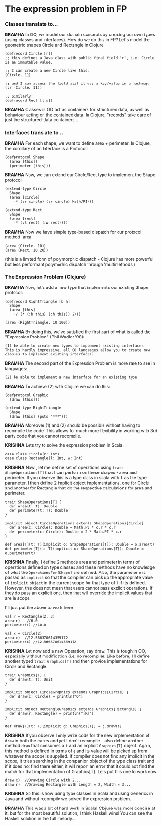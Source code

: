# The expression problem in FP

### Classes translate to...

**BRAMHA** In OO, we model our domain concepts by creating our own types (using classes and interfaces).
How do we do this in FP?  Let's model the geometric shapes Circle and Rectangle in Clojure

```
(defrecord Circle [r])
;; this defines a Java class with public final field 'r', i.e. Circle is an immutable value. 

;; I can create a new Circle like this:
(Circle. 11)

;; and I can access the field asif it was a key/value in a hashmap.
(:r (Circle. 11))

;; Similarly:
(defrecord Rect [l w])
```

**BRAMHA** Classes in OO act as containers for structured data, as well as behaviour acting on the contained data.
In Clojure, "records" take care of just the structured-data containers...

### Interfaces translate to…

**BRAMHA** For each shape, we want to define area + perimeter.  In Clojure, the corollary of an Interface is a Protocol:

```
(defprotocol Shape
  (area [this])
  (perimeter [this]))
```

**BRAMHA** Now, we can extend our Circle/Rect type to implement the Shape protocol

```
(extend-type Circle
  Shape
  (area [circle]
    (* (:r circle) (:r circle) Math/PI)))

(extend-type Rect
  Shape
  (area [rect]
    (* (:l rect) (:w rect))))
```

**BRAMHA** Now we have simple type-based dispatch for our protocol method 'area'

```
(area (Circle. 10))
(area (Rect. 10 20))
```
(this is a limited form of polymorphic dispatch - Clojure has more powerful but less performant polymorhic dispatch through 'multimethods')

### The Expression Problem (Clojure)

**BRAMHA** Now, let's add a new type that implements our existing Shape protocol:

```
(defrecord RightTriangle [b h]
  Shape
  (area [this]
    (/ (* (:b this) (:h this)) 2)))

(area (RightTriangle. 10 100))
```
**BRAMHA** By doing this, we've satisfied the first part of what is called the "Expression Problem" (Phil Wadler '98):

```
(1) be able to create new types to implement existing interfaces
This is hardly impressive, all OO languages allow you to create new classes to implement existing interfaces.
```
**BRAMHA** The second part of the Expression Problem is more rare to see in languages:

```
(2) be able to implement a new interface for an existing type
```
**BRAMHA** To achieve (2) with Clojure we can do this:
```
(defprotocol Graphic
  (draw [this]))

(extend-type RightTriangle
  Shape
  (draw [this] (puts "***")))
```

**BRAMHA** Moreover (1) and (2) should be possible without having to recompile the code!
This allows for much more flexibility in working with 3rd party code that you 
cannot recompile.

**KRISHNA** Lets try to solve the expression problem in Scala. 
~~~
case class Circle(r: Int)
case class Rectangle(l: Int, w: Int)
~~~

**KRISHNA** Now , let me define set of operations using `trait ShapeOperations[T]`
that I can perform on these shapes - area and perimeter.  If you observe this is
a type class in scala with T as the type parameter. I then define 2 implicit object implementations, one for Circle and another for Rectangle that do the respective calculations for area and perimeter. 
~~~
trait ShapeOperations[T] {
  def area(t: T): Double
  def perimeter(t: T): Double
}

implicit object CircleOperations extends ShapeOperations[Circle] {
  def area(c: Circle): Double = Math.PI * c.r * c.r
  def perimeter(c: Circle): Double = 2 * Math.PI * c.r
}

def area[T](t: T)(implicit o: ShapeOperations[T]): Double = o.area(t)
def perimeter[T](t: T)(implicit o: ShapeOperations[T]): Double = o.perimeter(t)
~~~

**KRISHNA**  Finally, I define 2 methods area and perimeter in terms of operations 
defined on type classes and these methods have no knowledge of what the `OperationsFor[Shape]`
are defined.  Also, the parameter `o` is passed as `implicit` so that the compiler can
pick up the appropriate value of `implicit object` in the current scope for that 
type of `T` if its defined.  However, this does not mean that users cannot pass explicit operations.
If they do pass an explicit one, then that will override the implicit values that are
in scope.

I'll just put the above to work here
~~~
val r = Rectangle(2, 3)  
area(r)   //6.0
perimeter(r) //10.0
  
val c = Circle(2)
area(c)  //12.566370614359172
perimeter(c) //12.566370614359172
~~~

**KRISHNA** Let now add a new Operation, say draw.  This is tough in OO,
especially without modification (i.e. no recompile).  Like before, I'll
define another typed `trait Graphics[T]` and then provide implementations 
for Circle and Rectangle.  
~~~
trait Graphics[T] {
  def draw(t: T): Unit
}

implicit object CircleGraphics extends Graphics[Circle] {
  def draw(c: Circle) = println("O")
}

implicit object RectangleGraphics extends Graphics[Rectangle] {
  def draw(r: Rectangle) = println("[R]")
}

def draw[T](t: T)(implicit g: Graphics[T]) = g.draw(t)
~~~

**KRISHNA** If you observe I only write code for the new implementation of `draw`
in both the cases and yet I don't recompile.  I also define another method `draw` 
that consumes a `t` and an implicit `Graphics[T]` object.  Again, this method is 
defined in terms of `g` and its value will be picked up from whatever the scope 
is supplied. If compiler does not find any implicit in the scope, it tries 
searching in the companion object of the type class trait and if it does not 
find there either, it will report an error that it could not find the match 
for that implementation of Graphics[T].  Lets put this one to work now.
~~~
draw(c)  //Drawing Circle with 2...
draw(r)  //Drawing Rectangle with Length = 2, Width = 3...
~~~

**KRISHNA** So this is how using type classes in Scala and using Generics in Java
and without recompile we solved the expression problem.

**BRAMHA** This was a bit of hard work in Scala! 
Clojure was more concise at it, but for the most beautiful solution, I think Haskell wins! You can see the Haskell solution in the full melody...